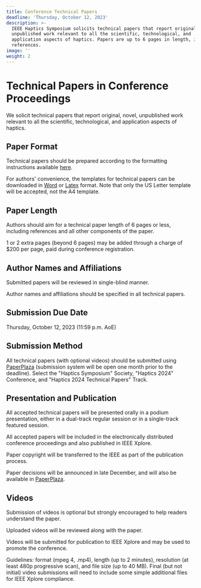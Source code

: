 ```yaml
---
title: Conference Technical Papers
deadline: 'Thursday, October 12, 2023'
description: >-
  IEEE Haptics Symposium solicits technical papers that report original, novel,
  unpublished work relevant to all the scientific, technological, and
  application aspects of haptics. Papers are up to 6 pages in length, including
  references.
image: ''
weight: 2
---
```

# Technical Papers in Conference Proceedings
We solicit technical papers that report original, novel, unpublished work relevant to all the scientific, technological, and application aspects of haptics.

## **Paper Format**

Technical papers should be prepared according to the formatting instructions available [here](http://ras.papercept.net/conferences/support/support.php).

For authors' convenience, the templates for technical papers can be downloaded in [Word](http://ras.papercept.net/conferences/support/word.php) or [Latex](http://ras.papercept.net/conferences/support/tex.php) format. Note that only the US Letter template will be accepted, not the A4 template.

## **Paper Length**

Authors should aim for a technical paper length of 6 pages or less, including references and all other components of the paper.

1 or 2 extra pages (beyond 6 pages) may be added through a charge of $200 per page, paid during conference registration.

## **Author Names and Affiliations**

Submitted papers will be reviewed in single-blind manner.

Author names and affiliations should be specified in all technical papers.

## **Submission Due Date**

Thursday, October 12, 2023 (11:59 p.m. AoE)

## **Submission Method**

All technical papers (with optional videos) should be submitted using [PaperPlaza](https://ras.papercept.net/conferences/scripts/start.pl) (submission system will be open one month prior to the deadline).  Select the "Haptics Symposium" Society, "Haptics 2024" Conference, and "Haptics 2024 Technical Papers" Track. 

## **Presentation and Publication**

All accepted technical papers will be presented orally in a podium presentation, either in a dual-track regular session or in a single-track featured session.

All accepted papers will be included in the electronically distributed conference proceedings and also published in IEEE Xplore.

Paper copyright will be transferred to the IEEE as part of the publication process.

Paper decisions will be announced in late December, and will also be available in [PaperPlaza](https://ras.papercept.net/conferences/scripts/start.pl).

## **Videos**

Submission of videos is optional but strongly encouraged to help readers understand the paper.

Uploaded videos will be reviewed along with the paper.

Videos will be submitted for publication to IEEE Xplore and may be used to promote the conference.

Guidelines: format (mpeg 4, .mp4), length (up to 2 minutes), resolution (at least 480p progressive scan), and file size (up to 40 MB). Final (but not initial) video submissions will need to include some simple additional files for IEEE Xplore compliance.


<!--

### **Supplemental Videos**

As in the past conferences, supplemental videos will be uploaded through the ScholarOne Manuscripts system (Transactions on Haptics Short Journal Papers) or the PaperPlaza system (Technical Papers) and reviewed along with the paper. Videos of the accepted papers will be submitted for publication to IEEE Xplore and may be used to promote the conference.  Authors who submitted videos together with their manuscript need not take any additional action beyond any edits that may be requested by the reviewers and editors.

### **Supplemental Video Requirements**

{{<supplementalVideoList "Conf">}}

{{<simpleAnchor "preview-videos">}}
### Preview Videos (New for 2022; Optional, but strongly encouraged)

Authors of accepted papers are invited to submit an optional 30-second preview video summarizing their contribution. The video will significantly increase the visibility of the research to the haptics community and beyond. The 30-second preview videos will be disseminated via social media, including the [IEEE Haptics Symposium YouTube channel](https://www.youtube.com/channel/UC1YjMwrg8Hk6uAtyWb62yAw) and may be used to promote the conference. These preview videos will not be published in IEEE Xplore.

### **Preview Video Requirements**

Please refer to the [video instructions page](/presenting/video-instructions/).

{{<simpleAnchor "vid-accessibility">}}
### Video Accessibility

Providing alternative means of accessing information is valuable for people with sensory impairments and also enables engagement in a variety of contexts (e.g., if the video is muted). We request that authors utilize both written text and recorded narration to explain their videos. To support meeting participants with visual impairments, please describe all figures and images with sufficient detail so that their descriptions can be captured by closed captioning software.

For Supplemental Videos, authors should directly “burn” closed captions into the video due to technical limitations in IEEE Xplore. In other words, these captions are not provided as a text file, but rather as subtitles in the video itself (this is called “open captioning”, rather than “closed captioning”, because the captions are always visible).

If you have questions or need assistance with any of these activities, please reach out to the Equity, Diversity, and Inclusion Chairs <mailto:edi@hapticssymposium.org>.

## Final Submission

**The final submission deadline is January 17, 2022.**

All accepted technical papers will appear in this year's Haptics Symposium proceedings, which will be distributed at the conference and submitted to IEEE Xplore.

We will be using the Conference Paper Management System of the Robotics and Automation Society (PaperPlaza) for the creation of the electronic conference program and the archival IEEE proceedings.  As such, authors will work within the established infrastructure of the [PaperPlaza system](https://ras.papercept.net).  To minimize confusion, we have provided details below on how to submit your accepted conference technical paper content to PaperPlaza.

Specific questions regarding PaperPlaza should be sent to <ras.101@papercept.net>. General questions about the final submission of conference technical papers should be sent to the Publications Chair at <publications@hapticssymposium.org>. Urgent general questions should be sent to the Program Chair at <program@hapticssymposium.org> or the General Co-chairs at <chairs@hapticssymposium.org>.

### Papers Submitted as Technical Papers

Please follow these instructions if your paper was submitted directly as a Technical Paper.

The authors are strongly encouraged to check their submissions for accessibility using the instructions provided under "PDF Accessibility" below. This step is not required, but will help your document reach the widest number of people.

The corresponding author must submit the final camera-ready conference technical paper content to the "Contributed Papers" track.

The corresponding author will receive a confirmation email that acknowledges receipt of the final submission.  If there are any issues, PaperPlaza staff will contact the corresponding author.

* The title, author list, and keywords should be correct and final.
* The abstract for use in the conference program (limited to 750 characters or ~100 words) should be finalized.  Note that the final abstract within the paper itself (pdf manuscript file) is allowed to exceed 750 characters. 
* Author affiliations, required ethical statements for experiments with human subjects, and funding acknowledgements should be checked.
* The final camera-ready pdf manuscript file of up to 10 MB must be uploaded.
* Authors are requested to revise their manuscripts according to reviewer guidance.
* Authors may optionally upload a final camera-ready video file. Please see the "Video" section for more details.
* IEEE requires a plain text Readme file of up to 10 kB for any accompanying multimedia content, such as video. The Readme file must contain (1) An overall description of the video file, (2) Multimedia player information, and (3) Author contact information.
* IEEE requires a plain text Summary file of up to 10 kB for multimedia content.  The Summary file must describe in 5 sentences or less the contents of the video. This file helps IEEE Xplore users to make downloading decisions.

### Papers Submitted as ToH Short Papers

Please follow these instructions if your paper was rejected by the IEEE Transactions on Haptics but accepted as a Technical Paper.

**Step 1)** The submitting author must submit an “initial” conference technical paper placeholder to the “Contributed Papers” track.

* The submitting author will need the title, author list, PaperPlaza PIN numbers of *all* authors, and keywords.
* At this time an abstract is not required, but authors may wish to upload an abstract since it will be required before final submission. The abstract must be limited to 750 characters (~100 words) and will be required for use in the conference program.  The final abstract within the pdf manuscript file is allowed to exceed 750 characters. 
* A pdf manuscript will not be required at this stage, although authors may wish to upload their original manuscript as a placeholder.  The pdf file size is limited to 10 MB.

**Step 2)**  The corresponding author will receive a confirmation email that acknowledges receipt of the initial submission.

**Step 3)**  Shortly after the deadline for initial submission, the corresponding author will receive a confirmation email that acknowledges acceptance of the technical paper for oral presentation. At this time, PaperPlaza will be open for the submission of final camera-ready conference technical papers via what is labelled as the "IEEE Trans. Haptics Contributed Paper" track in PaperPlaza.

**Step 3.5)** The authors are strongly encouraged to check their submissions for accessibility using the instructions provided under "PDF Accessibility" below. This step is not required, but will help your document reach the widest number of people.

**Step 4)** The corresponding author must submit the final camera-ready conference technical paper content to the "IEEE Trans. Haptics Contributed Paper" track.

**Step 5)**  The corresponding author will receive a confirmation email that acknowledges receipt of the final submission.  If there are any issues, PaperPlaza staff will contact the corresponding author.

* The title, author list, and keywords should be correct and final.
* The abstract for use in the conference program (limited to 750 characters or ~100 words) should be finalized.  Note that the final abstract within the paper itself (pdf manuscript file) is allowed to exceed 750 characters. 
* Author affiliations, required ethical statements for experiments with human subjects, and funding acknowledgements should be checked.
* The final camera-ready pdf manuscript file of up to 10 MB must be uploaded.
* Authors are requested to revise their manuscripts according to reviewer guidance.
* Authors may optionally upload a final camera-ready video file. Please see the "Video" section for more details.
* IEEE requires a plain text Readme file of up to 10 kB for any accompanying multimedia content, such as video. The Readme file must contain (1) An overall description of the video file, (2) Multimedia player information, and (3) Author contact information.
* IEEE requires a plain text Summary file of up to 10 kB for multimedia content.  The Summary file must describe in 5 sentences or less the contents of the video. This file helps IEEE Xplore users to make downloading decisions.
* The paper may need to be reformatted to use the conference technical paper template, which can be found at top of this page under "Paper Format".



### PDF Accessibility

We strongly encourage authors to check and annotate their PDFs for accessibility before final submission. Having accessible materials, including features like alt-text for figures and choosing colours to be distinguishable when viewed in black and white or with a form of colour-blindness, will help ensure that more people are able to review your submissions and read any published work.

The quickest way to do this is to follow one of the following resources to add alt-text and tagging to your documents:

* [SIGACCESS guidelines on creating accessible PDFs in Microsoft Word](http://www.sigaccess.org/welcome-to-sigaccess/resources/acm-submission-with-ms-word/)
* [Adobe's Accessible PDF Author Guide (best for LaTeX submissions)](http://www.sigaccess.org/welcome-to-sigaccess/resources/accessible-pdf-author-guide/)

If you have any questions, please contact the EDI chairs at [edi@hapticssymposium.org](mailto:edi@hapticssymposium.org). Many additional resources can be found from the comprehensive instructions described by the ACM CHI community: [https://chi2021.acm.org/for-authors/presenting/papers/guide-to-an-accessible-submission](https://chi2021.acm.org/for-authors/presenting/papers/guide-to-an-accessible-submission)
-->
<!--
## \\*\\*Presentation Instructions\\*\\*

One author from each technical paper will deliver the oral presentation in the time permitted. Further details will be provided at a later time.

All presentations will be delivered from the speaker's own laptop computer to ensure the correct appearance of the slides. Please bring any required video adapters.  Both HDMI and VGA connections will be available, as well as audio output.

Authors can determine their presentation room and time from the detailed conference program.  (We ask that authors check the schedule again once the conference has begun to ensure they have the most up-to-date information.)

Presenters should check the connection with the conference projection system during a break before the session in which they are presenting, making sure all videos play on the screen.  Our on-site technician will be able to assist you with any issues.

We ask that all presenters arrive for their session at least ten minutes before it begins, check in with the session chairs, and sit near the front of the room to facilitate the change between speakers.
-->